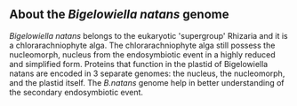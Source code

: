 About the *Bigelowiella natans* genome
--------------------------------------

*Bigelowiella natans* belongs to the eukaryotic \'supergroup\' Rhizaria
and it is a chlorarachniophyte alga. The chlorarachniophyte alga still
possess the nucleomorph, nucleus from the endosymbiotic event in a
highly reduced and simplified form. Proteins that function in the
plastid of Bigelowiella natans are encoded in 3 separate genomes: the
nucleus, the nucleomorph, and the plastid itself. The *B.natans* genome
help in better understanding of the secondary endosymbiotic event.
